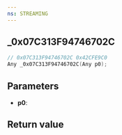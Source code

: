 ```yaml
---
ns: STREAMING
---
```

## _0x07C313F94746702C

```c
// 0x07C313F94746702C 0x42CFE9C0
Any _0x07C313F94746702C(Any p0);
```


## Parameters
* **p0**: 

## Return value
